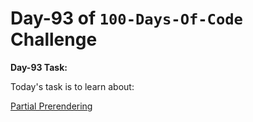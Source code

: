 # Day-93 of `100-Days-Of-Code` Challenge

**Day-93 Task:**

Today's task is to learn about:

[Partial Prerendering](https://nextjs.org/learn/dashboard-app/partial-prerendering)